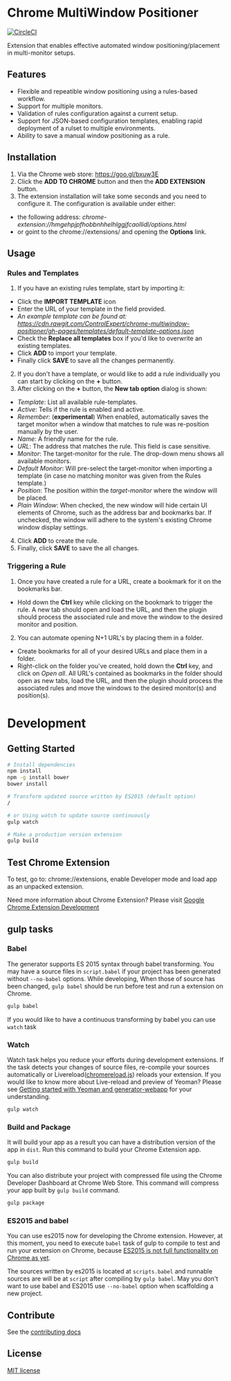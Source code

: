 # Chrome MultiWindow Positioner

[![CircleCI](https://circleci.com/gh/ctrleverything/chrome-multiwindow-positioner.svg?style=shield)](https://app.circleci.com/pipelines/github/ctrleverything/chrome-multiwindow-positioner)

Extension that enables effective automated window positioning/placement in multi-monitor setups.

## Features
* Flexible and repeatible window positioning using a rules-based workflow.
* Support for multiple monitors.
* Validation of rules configuration against a current setup.
* Support for JSON-based configuration templates, enabling rapid deployment of a rulset to multiple environments.
* Ability to save a manual window positioning as a rule.

## Installation

1. Via the Chrome web store: https://goo.gl/bxuw3E
2. Click the **ADD TO CHROME** button and then the **ADD EXTENSION** button.
3. The extension installation will take some seconds and you need to configure it. The configuration is available under either:
 * the following address: *chrome-extension://hmgehpjpfhobbnhhelhlggjfcaollidl/options.html*
 * or goint to the chrome://extensions/ and opening the **Options** link.

## Usage

### Rules and Templates

1. If you have an existing rules template, start by importing it:
 * Click the **IMPORT TEMPLATE** icon
 * Enter the URL of your template in the field provided.
 * *An example template can be found at: https://cdn.rawgit.com/ControlExpert/chrome-multiwindow-positioner/gh-pages/templates/default-template-options.json*
 * Check the **Replace all templates** box if you'd like to overwrite an existing templates.
 * Click **ADD** to import your template.
 * Finally click **SAVE** to save all the changes permanently.
2. If you don't have a template, or would like to add a rule individually you can start by clicking on the **+** button. 
3. After clicking on the **+** button, the **New tab option** dialog is shown:
 * *Template*: List all available rule-templates.
 * *Active*: Tells if the rule is enabled and active.
 * *Remember*: (**experimental**) When enabled, automatically saves the target monitor when a window that matches to rule was re-position manually by the user. 
 * *Name*: A friendly name for the rule.
 * *URL*: The address that matches the rule. This field is case sensitive.
 * *Monitor*: The target-monitor for the rule. The drop-down menu shows all available monitors.
 * *Default Monitor*: Will pre-select the target-monitor when importing a template (in case no matching monitor was given from the Rules template.)  
 * *Position*: The position within the *target-monitor* where the window will be placed.
 * *Plain Window*: When checked, the new window will hide certain UI elements of Chrome, such as the address bar and bookmarks bar. If unchecked, the window will adhere to the system's existing Chrome window display settings.
4. Click **ADD** to create the rule.
5. Finally, click **SAVE** to save the all changes.

### Triggering a Rule

1. Once you have created a rule for a URL, create a bookmark for it on the bookmarks bar.
 * Hold down the **Ctrl** key while clicking on the bookmark to trigger the rule. A new tab should open and load the URL, and then the plugin should process the associated rule and move the window to the desired monitor and position.
2. You can automate opening N+1 URL's by placing them in a folder.
  * Create bookmarks for all of your desired URLs and place them in a folder.
  * Right-click on the folder you've created, hold down the **Ctrl** key, and click on *Open all*. All URL's contained as bookmarks in the folder should open as new tabs, load the URL, and then the plugin should process the associated rules and move the windows to the desired monitor(s) and position(s). 

# Development

## Getting Started

```sh
# Install dependencies
npm install
npm -g install bower
bower install

# Transform updated source written by ES2015 (default option)
/

# or Using watch to update source continuously
gulp watch

# Make a production version extension
gulp build
```

## Test Chrome Extension

To test, go to: chrome://extensions, enable Developer mode and load app as an unpacked extension.

Need more information about Chrome Extension? Please visit [Google Chrome Extension Development](https://developer.chrome.com/docs/extensions/)

## gulp tasks

### Babel

The generator supports ES 2015 syntax through babel transforming. You may have a source files in `script.babel` if your project has been generated without `--no-babel` options. While developing, When those of source has been changed, `gulp babel` should be run before test and run a extension on Chrome.

```sh
gulp babel
```

If you would like to have a continuous transforming by babel you can use `watch` task

### Watch

Watch task helps you reduce your efforts during development extensions. If the task detects your changes of source files, re-compile your sources automatically or Livereload([chromereload.js](https://github.com/yeoman/generator-chrome-extension/blob/master/app/templates/scripts/chromereload.js)) reloads your extension. If you would like to know more about Live-reload and preview of Yeoman? Please see [Getting started with Yeoman and generator-webapp](http://youtu.be/zBt2g9ekiug?t=3m51s) for your understanding.

```bash
gulp watch
```

### Build and Package

It will build your app as a result you can have a distribution version of the app in `dist`. Run this command to build your Chrome Extension app.

```bash
gulp build
```

You can also distribute your project with compressed file using the Chrome Developer Dashboard at Chrome Web Store. This command will compress your app built by `gulp build` command.

```bash
gulp package
```
  
### ES2015 and babel

You can use es2015 now for developing the Chrome extension. However, at this moment, you need to execute `babel` task of gulp to compile to test and run your extension on Chrome, because [ES2015 is not full functionality on Chrome as yet](http://kangax.github.io/compat-table/es6/).

The sources written by es2015 is located at `scripts.babel` and runnable sources are will be at `script` after compiling by `gulp babel`. May you don't want to use babel and ES2015 use `--no-babel` option when scaffolding a new project.

## Contribute

See the [contributing docs](https://github.com/ControlExpert/chrome-multiwindow-positioner/blob/master/contributing.md)

## License

[MIT license](https://github.com/ControlExpert/chrome-multiwindow-positioner/blob/master/LICENSE)
